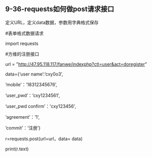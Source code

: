 ## 9-36-requests如何做post请求接口

定义URL，定义data数据，参数用字典格式保存

\#表单格式数据请求

import requests

\#方维的注册接口

url = "http://47.95.118.117/fanwe/indexphp?ctl=user&act=doregister"

data={‘user name’:’cxy0o3’,

‘mobile’：’18312345676’,

‘user_pwd’：’cxy1234561’,

‘user_pwd confirm’：'cxy123456',

‘agreement’：’1’,

‘commit’：’注册’}

r=requests.post(url=url，data= data)

print(r.text)
